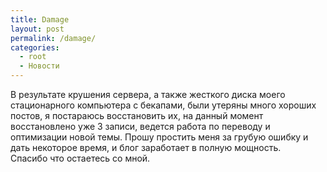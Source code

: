 ```yaml
---
title: Damage
layout: post
permalink: /damage/
categories:
  - root
  - Новости
---
```


В результате крушения сервера, а также жесткого диска моего стационарного компьютера с бекапами, были утеряны много хороших постов, я постараюсь восстановить их, на данный момент восстановлено уже 3 записи, ведется работа по переводу и оптимизации новой темы. Прошу простить меня за грубую ошибку и дать некоторое время, и блог заработает в полную мощность.  
Спасибо что остаетесь со мной.